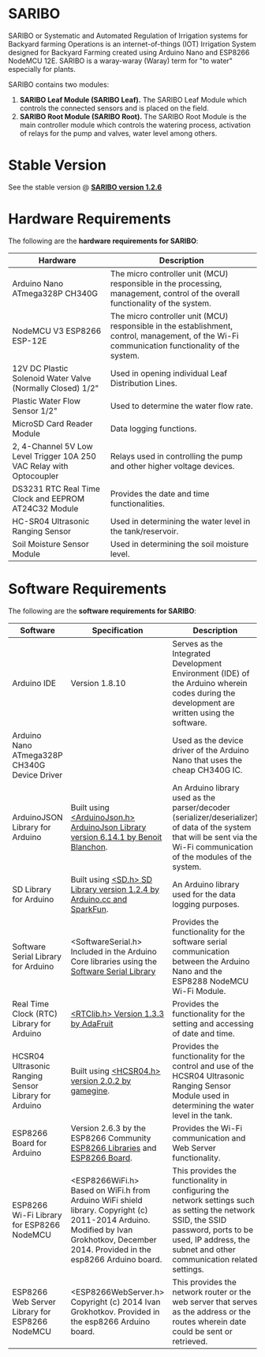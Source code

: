 # SARIBO
  
SARIBO or Systematic and Automated Regulation of Irrigation systems for
Backyard farming Operations is an internet-of-things (IOT) Irrigation System designed for Backyard Farming created using Arduino Nano and ESP8266 NodeMCU 12E. SARIBO is a waray-waray (Waray) term for "to water" especially for plants.

SARIBO contains two modules:

1. **SARIBO Leaf Module (SARIBO Leaf).** The SARIBO Leaf Module which controls the connected sensors and is placed on the field.
2. **SARIBO Root Module (SARIBO Root).** The SARIBO Root Module is the main controller module which controls the watering process, activation of relays for the pump and valves, water level among others.


# Stable Version

See the stable version @ **[SARIBO version 1.2.6](https://github.com/rjargumido/SARIBO/releases/tag/v1.2.6)**


# Hardware Requirements

The following are the **hardware requirements for SARIBO**:

| Hardware  | Description |
| ------------- | ------------- |
| Arduino Nano ATmega328P CH340G  | The micro controller unit (MCU) responsible in the processing, management, control of the overall functionality of the system.  |
| NodeMCU V3 ESP8266 ESP-12E  | The micro controller unit (MCU) responsible in the establishment, control, management, of the Wi-Fi communication functionality of the system.  |
| 12V DC Plastic Solenoid Water Valve (Normally Closed) 1/2"| Used in opening individual Leaf Distribution Lines. |
| Plastic Water Flow Sensor 1/2" | Used to determine the water flow rate. |
| MicroSD Card Reader Module | Data logging functions. |
| 2, 4-Channel 5V Low Level Trigger 10A 250 VAC Relay with Optocoupler | Relays used in controlling the pump and other higher voltage devices. |
| DS3231 RTC Real Time Clock and EEPROM AT24C32 Module | Provides the date and time functionalities. |
| HC-SR04 Ultrasonic Ranging Sensor | Used in determining the water level in the tank/reservoir.  |
| Soil Moisture Sensor Module | Used in determining the soil moisture level. |


# Software Requirements

The following are the **software requirements for SARIBO**:

| Software | Specification | Description |
| ------------- | ------------- | ------------- |
| Arduino IDE | Version 1.8.10 | Serves as the Integrated Development Environment (IDE) of the Arduino wherein codes during the development are written using the software. |
| Arduino Nano ATmega328P CH340G Device Driver | | Used as the device driver of the Arduino Nano that uses the cheap CH340G IC. |
| ArduinoJSON Library for Arduino | Built using [<ArduinoJson.h> ArduinoJson Library version 6.14.1 by Benoit Blanchon](https://github.com/bblanchon/ArduinoJson). | An Arduino library used as the parser/decoder (serializer/deserializer) of data of the system that will be sent via the Wi-Fi communication of the modules of the system. |
| SD Library for Arduino | Built using [<SD.h> SD Library version 1.2.4 by Arduino.cc and SparkFun](https://www.arduino.cc/en/Reference/SD). | An Arduino library used for the data logging purposes. |
| Software Serial Library for Arduino | <SoftwareSerial.h> Included in the Arduino Core libraries using the [Software Serial Library](http://arduiniana.org/libraries/newsoftserial/) | Provides the functionality for the software serial communication between the Arduino Nano and the ESP8288 NodeMCU Wi-Fi Module. |
| Real Time Clock (RTC) Library for Arduino | [<RTClib.h> Version 1.3.3 by AdaFruit](https://github.com/adafruit/RTClib) | Provides the functionality for the setting and accessing of date and time. |
| HCSR04 Ultrasonic Ranging Sensor Library for Arduino | Built using [<HCSR04.h> version 2.0.2 by gamegine](https://github.com/gamegine/HCSR04-ultrasonic-sensor-lib). | Provides the functionality for the control and use of the HCSR04 Ultrasonic Ranging Sensor Module used in determining the water level in the tank. |
| ESP8266 Board for Arduino | Version 2.6.3 by the ESP8266 Community [ESP8266 Libraries](https://github.com/esp8266/Arduino) and [ESP8266 Board](http://arduino.esp8266.com/stable/package_esp8266com_index.json). | Provides the Wi-Fi communication and Web Server functionality. |
| ESP8266 Wi-Fi Library for ESP8266 NodeMCU | <ESP8266WiFi.h> Based on WiFi.h from Arduino WiFi shield library. Copyright (c) 2011-2014 Arduino. Modified by Ivan Grokhotkov, December 2014. Provided in the esp8266 Arduino board. | This provides the functionality in configuring the network settings such as setting the network SSID, the SSID password, ports to be used, IP address, the subnet and other communication related settings. |
| ESP8266 Web Server Library for ESP8266 NodeMCU | <ESP8266WebServer.h> Copyright (c) 2014 Ivan Grokhotkov. Provided in the esp8266 Arduino board. | This provides the network router or the web server that serves as the address or the routes wherein date could be sent or retrieved. |

